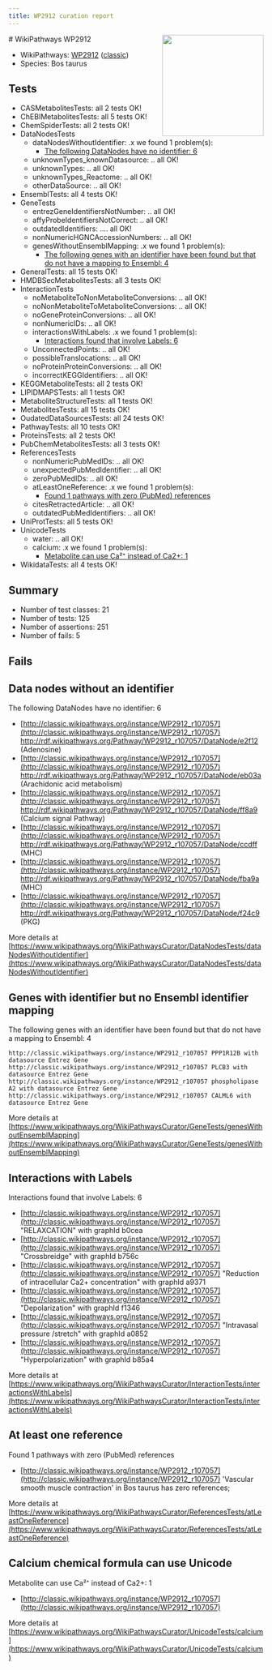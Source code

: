 ```yaml
---
title: WP2912 curation report
---
```


<img style="float: right; width: 200px" src="https://upload.wikimedia.org/wikipedia/commons/thumb/8/83/Wplogo_with_text_500.png/640px-Wplogo_with_text_500.png" />
# WikiPathways WP2912

* WikiPathways: [WP2912](https://wikipathways.org/pathways/WP2912) ([classic](https://classic.wikipathways.org/instance/WP2912))
* Species: Bos taurus
## Tests
* CASMetabolitesTests: all 2 tests OK!
* ChEBIMetabolitesTests: all 5 tests OK!
* ChemSpiderTests: all 2 tests OK!
* DataNodesTests
    * dataNodesWithoutIdentifier: .x we found 1 problem(s):
        * [The following DataNodes have no identifier: 6](#d2d32fa5)
    * unknownTypes_knownDatasource: .. all OK!
    * unknownTypes: .. all OK!
    * unknownTypes_Reactome: .. all OK!
    * otherDataSource: .. all OK!
* EnsemblTests: all 4 tests OK!
* GeneTests
    * entrezGeneIdentifiersNotNumber: .. all OK!
    * affyProbeIdentifiersNotCorrect: .. all OK!
    * outdatedIdentifiers: .... all OK!
    * nonNumericHGNCAccessionNumbers: .. all OK!
    * genesWithoutEnsemblMapping: .x we found 1 problem(s):
        * [The following genes with an identifier have been found but that do not have a mapping to Ensembl: 4](#40286d86)
* GeneralTests: all 15 tests OK!
* HMDBSecMetabolitesTests: all 3 tests OK!
* InteractionTests
    * noMetaboliteToNonMetaboliteConversions: .. all OK!
    * noNonMetaboliteToMetaboliteConversions: .. all OK!
    * noGeneProteinConversions: .. all OK!
    * nonNumericIDs: .. all OK!
    * interactionsWithLabels: .x we found 1 problem(s):
        * [Interactions found that involve Labels: 6](#630d267d)
    * UnconnectedPoints: .. all OK!
    * possibleTranslocations: .. all OK!
    * noProteinProteinConversions: .. all OK!
    * incorrectKEGGIdentifiers: .. all OK!
* KEGGMetaboliteTests: all 2 tests OK!
* LIPIDMAPSTests: all 1 tests OK!
* MetaboliteStructureTests: all 1 tests OK!
* MetabolitesTests: all 15 tests OK!
* OudatedDataSourcesTests: all 24 tests OK!
* PathwayTests: all 10 tests OK!
* ProteinsTests: all 2 tests OK!
* PubChemMetabolitesTests: all 3 tests OK!
* ReferencesTests
    * nonNumericPubMedIDs: .. all OK!
    * unexpectedPubMedIdentifier: .. all OK!
    * zeroPubMedIDs: .. all OK!
    * atLeastOneReference: .x we found 1 problem(s):
        * [Found 1 pathways with zero (PubMed) references](#d0a459f0)
    * citesRetractedArticle: .. all OK!
    * outdatedPubMedIdentifiers: .. all OK!
* UniProtTests: all 5 tests OK!
* UnicodeTests
    * water: .. all OK!
    * calcium: .x we found 1 problem(s):
        * [Metabolite can use Ca²⁺ instead of Ca2+: 1](#11d84c22)
* WikidataTests: all 4 tests OK!


## Summary

* Number of test classes: 21
* Number of tests: 125
* Number of assertions: 251
* Number of fails: 5

## Fails

<a name="d2d32fa5" />

## Data nodes without an identifier

The following DataNodes have no identifier: 6

* [http://classic.wikipathways.org/instance/WP2912_r107057](http://classic.wikipathways.org/instance/WP2912_r107057) http://rdf.wikipathways.org/Pathway/WP2912_r107057/DataNode/e2f12 (Adenosine)
* [http://classic.wikipathways.org/instance/WP2912_r107057](http://classic.wikipathways.org/instance/WP2912_r107057) http://rdf.wikipathways.org/Pathway/WP2912_r107057/DataNode/eb03a (Arachidonic acid metabolism)
* [http://classic.wikipathways.org/instance/WP2912_r107057](http://classic.wikipathways.org/instance/WP2912_r107057) http://rdf.wikipathways.org/Pathway/WP2912_r107057/DataNode/ff8a9 (Calcium signal Pathway)
* [http://classic.wikipathways.org/instance/WP2912_r107057](http://classic.wikipathways.org/instance/WP2912_r107057) http://rdf.wikipathways.org/Pathway/WP2912_r107057/DataNode/ccdff (MHC)
* [http://classic.wikipathways.org/instance/WP2912_r107057](http://classic.wikipathways.org/instance/WP2912_r107057) http://rdf.wikipathways.org/Pathway/WP2912_r107057/DataNode/fba9a (MHC)
* [http://classic.wikipathways.org/instance/WP2912_r107057](http://classic.wikipathways.org/instance/WP2912_r107057) http://rdf.wikipathways.org/Pathway/WP2912_r107057/DataNode/f24c9 (PKG)


More details at [https://www.wikipathways.org/WikiPathwaysCurator/DataNodesTests/dataNodesWithoutIdentifier](https://www.wikipathways.org/WikiPathwaysCurator/DataNodesTests/dataNodesWithoutIdentifier)

<a name="40286d86" />

## Genes with identifier but no Ensembl identifier mapping

The following genes with an identifier have been found but that do not have a mapping to Ensembl: 4
```
http://classic.wikipathways.org/instance/WP2912_r107057 PPP1R12B with datasource Entrez Gene
http://classic.wikipathways.org/instance/WP2912_r107057 PLCB3 with datasource Entrez Gene
http://classic.wikipathways.org/instance/WP2912_r107057 phospholipase A2 with datasource Entrez Gene
http://classic.wikipathways.org/instance/WP2912_r107057 CALML6 with datasource Entrez Gene
```

More details at [https://www.wikipathways.org/WikiPathwaysCurator/GeneTests/genesWithoutEnsemblMapping](https://www.wikipathways.org/WikiPathwaysCurator/GeneTests/genesWithoutEnsemblMapping)

<a name="630d267d" />

## Interactions with Labels

Interactions found that involve Labels: 6

* [http://classic.wikipathways.org/instance/WP2912_r107057](http://classic.wikipathways.org/instance/WP2912_r107057) "RELAXCATION" with graphId b0cea
* [http://classic.wikipathways.org/instance/WP2912_r107057](http://classic.wikipathways.org/instance/WP2912_r107057) "Crossbreidge" with graphId b756c
* [http://classic.wikipathways.org/instance/WP2912_r107057](http://classic.wikipathways.org/instance/WP2912_r107057) "Reduction of intracellular
 Ca2+ concentration" with graphId a9371
* [http://classic.wikipathways.org/instance/WP2912_r107057](http://classic.wikipathways.org/instance/WP2912_r107057) "Depolarization" with graphId f1346
* [http://classic.wikipathways.org/instance/WP2912_r107057](http://classic.wikipathways.org/instance/WP2912_r107057) "Intravasal pressure
/stretch" with graphId a0852
* [http://classic.wikipathways.org/instance/WP2912_r107057](http://classic.wikipathways.org/instance/WP2912_r107057) "Hyperpolarization" with graphId b85a4


More details at [https://www.wikipathways.org/WikiPathwaysCurator/InteractionTests/interactionsWithLabels](https://www.wikipathways.org/WikiPathwaysCurator/InteractionTests/interactionsWithLabels)

<a name="d0a459f0" />

## At least one reference

Found 1 pathways with zero (PubMed) references

* [http://classic.wikipathways.org/instance/WP2912_r107057](http://classic.wikipathways.org/instance/WP2912_r107057) 'Vascular smooth muscle contraction' in Bos taurus has zero references; 


More details at [https://www.wikipathways.org/WikiPathwaysCurator/ReferencesTests/atLeastOneReference](https://www.wikipathways.org/WikiPathwaysCurator/ReferencesTests/atLeastOneReference)

<a name="11d84c22" />

## Calcium chemical formula can use Unicode

Metabolite can use Ca²⁺ instead of Ca2+: 1

* [http://classic.wikipathways.org/instance/WP2912_r107057](http://classic.wikipathways.org/instance/WP2912_r107057)


More details at [https://www.wikipathways.org/WikiPathwaysCurator/UnicodeTests/calcium](https://www.wikipathways.org/WikiPathwaysCurator/UnicodeTests/calcium)

